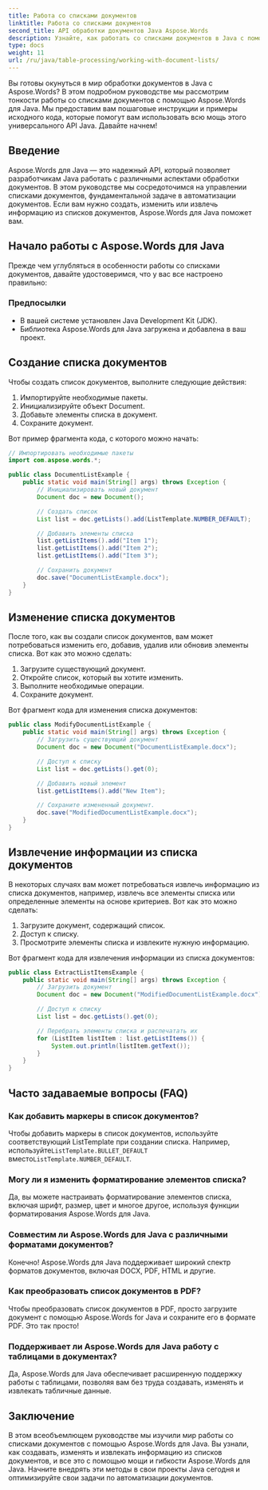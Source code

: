 ```yaml
---
title: Работа со списками документов
linktitle: Работа со списками документов
second_title: API обработки документов Java Aspose.Words
description: Узнайте, как работать со списками документов в Java с помощью Aspose.Words для Java. Это пошаговое руководство включает примеры исходного кода для эффективной обработки документов.
type: docs
weight: 11
url: /ru/java/table-processing/working-with-document-lists/
---
```


Вы готовы окунуться в мир обработки документов в Java с Aspose.Words? В этом подробном руководстве мы рассмотрим тонкости работы со списками документов с помощью Aspose.Words для Java. Мы предоставим вам пошаговые инструкции и примеры исходного кода, которые помогут вам использовать всю мощь этого универсального API Java. Давайте начнем!

## Введение

Aspose.Words для Java — это надежный API, который позволяет разработчикам Java работать с различными аспектами обработки документов. В этом руководстве мы сосредоточимся на управлении списками документов, фундаментальной задаче в автоматизации документов. Если вам нужно создать, изменить или извлечь информацию из списков документов, Aspose.Words для Java поможет вам.

## Начало работы с Aspose.Words для Java

Прежде чем углубляться в особенности работы со списками документов, давайте удостоверимся, что у вас все настроено правильно:

### Предпосылки

- В вашей системе установлен Java Development Kit (JDK).
- Библиотека Aspose.Words для Java загружена и добавлена в ваш проект.

## Создание списка документов

Чтобы создать список документов, выполните следующие действия:

1. Импортируйте необходимые пакеты.
2. Инициализируйте объект Document.
3. Добавьте элементы списка в документ.
4. Сохраните документ.

Вот пример фрагмента кода, с которого можно начать:

```java
// Импортировать необходимые пакеты
import com.aspose.words.*;

public class DocumentListExample {
    public static void main(String[] args) throws Exception {
        // Инициализировать новый документ
        Document doc = new Document();

        // Создать список
        List list = doc.getLists().add(ListTemplate.NUMBER_DEFAULT);

        // Добавить элементы списка
        list.getListItems().add("Item 1");
        list.getListItems().add("Item 2");
        list.getListItems().add("Item 3");

        // Сохранить документ
        doc.save("DocumentListExample.docx");
    }
}
```

## Изменение списка документов

После того, как вы создали список документов, вам может потребоваться изменить его, добавив, удалив или обновив элементы списка. Вот как это можно сделать:

1. Загрузите существующий документ.
2. Откройте список, который вы хотите изменить.
3. Выполните необходимые операции.
4. Сохраните документ.

Вот фрагмент кода для изменения списка документов:

```java
public class ModifyDocumentListExample {
    public static void main(String[] args) throws Exception {
        // Загрузить существующий документ
        Document doc = new Document("DocumentListExample.docx");

        // Доступ к списку
        List list = doc.getLists().get(0);

        // Добавить новый элемент
        list.getListItems().add("New Item");

        // Сохраните измененный документ.
        doc.save("ModifiedDocumentListExample.docx");
    }
}
```

## Извлечение информации из списка документов

В некоторых случаях вам может потребоваться извлечь информацию из списка документов, например, извлечь все элементы списка или определенные элементы на основе критериев. Вот как это можно сделать:

1. Загрузите документ, содержащий список.
2. Доступ к списку.
3. Просмотрите элементы списка и извлеките нужную информацию.

Вот фрагмент кода для извлечения информации из списка документов:

```java
public class ExtractListItemsExample {
    public static void main(String[] args) throws Exception {
        // Загрузить документ
        Document doc = new Document("ModifiedDocumentListExample.docx");

        // Доступ к списку
        List list = doc.getLists().get(0);

        // Перебрать элементы списка и распечатать их
        for (ListItem listItem : list.getListItems()) {
            System.out.println(listItem.getText());
        }
    }
}
```

## Часто задаваемые вопросы (FAQ)

### Как добавить маркеры в список документов?
 Чтобы добавить маркеры в список документов, используйте соответствующий ListTemplate при создании списка. Например, используйте`ListTemplate.BULLET_DEFAULT` вместо`ListTemplate.NUMBER_DEFAULT`.

### Могу ли я изменить форматирование элементов списка?
Да, вы можете настраивать форматирование элементов списка, включая шрифт, размер, цвет и многое другое, используя функции форматирования Aspose.Words для Java.

### Совместим ли Aspose.Words для Java с различными форматами документов?
Конечно! Aspose.Words для Java поддерживает широкий спектр форматов документов, включая DOCX, PDF, HTML и другие.

### Как преобразовать список документов в PDF?
Чтобы преобразовать список документов в PDF, просто загрузите документ с помощью Aspose.Words for Java и сохраните его в формате PDF. Это так просто!

### Поддерживает ли Aspose.Words для Java работу с таблицами в документах?
Да, Aspose.Words для Java обеспечивает расширенную поддержку работы с таблицами, позволяя вам без труда создавать, изменять и извлекать табличные данные.

## Заключение

В этом всеобъемлющем руководстве мы изучили мир работы со списками документов с помощью Aspose.Words для Java. Вы узнали, как создавать, изменять и извлекать информацию из списков документов, и все это с помощью мощи и гибкости Aspose.Words для Java. Начните внедрять эти методы в свои проекты Java сегодня и оптимизируйте свои задачи по автоматизации документов.